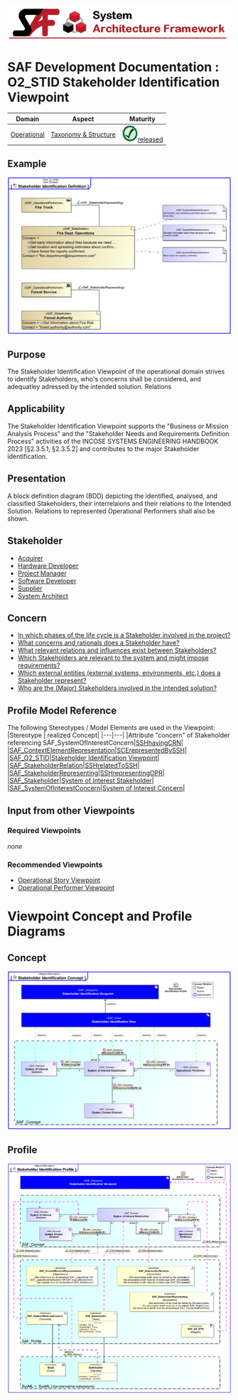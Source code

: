 ![System Architecture Framework](../../diagrams/Banner_SAF.png)
# SAF Development Documentation : **O2_STID** Stakeholder Identification Viewpoint
|**Domain**|**Aspect**|**Maturity**|
| --- | --- | --- |
|[Operational](../../domains.md#Domain-Operational)|[Taxonomy & Structure](../../aspects.md#Aspect-Taxonomy-&-Structure)|![Released](../../diagrams/Symbol_confirmed.png )[released](../../using-saf/maturity.md#released)|
## Example
![Stakeholder-Identification-Viewpoint-primary-example.svg](../../diagrams/vp-examples/Stakeholder-Identification-Viewpoint-primary-example.svg)
## Purpose
The Stakeholder Identification Viewpoint of the operational domain strives to identify Stakeholders, who's concerns shall be considered, and adequatley adressed by the intended solution. Relations 
## Applicability
The Stakeholder Identification Viewpoint supports the "Business or Mission Analysis Process" and the "Stakeholder Needs and Requirements Definition Process" activities of the INCOSE SYSTEMS ENGINEERING HANDBOOK 2023 [§2.3.5.1, §2.3.5.2] and contributes to the major Stakeholder identification.
## Presentation
A block definition diagram (BDD) depicting the identified, analysed, and classified Stakeholders, their interrelaions and their relations to the Intended Solution. Relations to represented Operational Performers shall also be shown.

## Stakeholder
* [Acquirer](../../stakeholders.md#Acquirer)
* [Hardware Developer](../../stakeholders.md#Hardware-Developer)
* [Project Manager](../../stakeholders.md#Project-Manager)
* [Software Developer](../../stakeholders.md#Software-Developer)
* [Supplier](../../stakeholders.md#Supplier)
* [System Architect](../../stakeholders.md#System-Architect)
## Concern
* [In which phases of the life cycle is a Stakeholder involved in the project?](../../concerns.md#_2021x_2_8710274_1674576758728_957718_23218)
* [What concerns and rationals does a Stakeholder have?](../../concerns.md#_2021x_2_8710274_1674576759190_739382_23597)
* [What relevant relations and influences exist between Stakeholders?](../../concerns.md#_2021x_2_8710274_1674576759059_36560_23481)
* [Which Stakeholders are relevant to the system and might impose requirements?](../../concerns.md#_2021x_2_8710274_1674576758881_572143_23359)
* [Which external entities (external systems, environments, etc.) does a Stakeholder represent?](../../concerns.md#_2021x_2_8710274_1674576758668_120660_23139)
* [Who are the (Major) Stakeholders involved in the intended solution?](../../concerns.md#_2021x_2_8710274_1674576759083_315449_23499)
## Profile Model Reference
The following Stereotypes / Model Elements are used in the Viewpoint:
|Stereotype | realized Concept|
|---|---|
|Attribute "concern" of Stakeholder referencing SAF_SystemOfInterestConcern|[SSHhavingCRN](../concept/concepts.md#SSHhavingCRN)|
|[SAF_ContextElementRepresentation](../../stereotypes.md#SAF_ContextElementRepresentation)|[SCErepresentedBySSH](../concept/concepts.md#SCErepresentedBySSH)|
|[SAF_O2_STID](../../stereotypes.md#SAF_O2_STID)|[Stakeholder Identification Viewpoint](../concept/concepts.md#Stakeholder-Identification-Viewpoint)|
|[SAF_StakeholderRelation](../../stereotypes.md#SAF_StakeholderRelation)|[SSHrelatedToSSH](../concept/concepts.md#SSHrelatedToSSH)|
|[SAF_StakeholderRepresenting](../../stereotypes.md#SAF_StakeholderRepresenting)|[SSHrepresentingOPR](../concept/concepts.md#SSHrepresentingOPR)|
|[SAF_Stakeholder](../../stereotypes.md#SAF_Stakeholder)|[System of Interest Stakeholder](../concept/concepts.md#System-of-Interest-Stakeholder)|
|[SAF_SystemOfInterestConcern](../../stereotypes.md#SAF_SystemOfInterestConcern)|[System of Interest Concern](../concept/concepts.md#System-of-Interest-Concern)|
## Input from other Viewpoints
### Required Viewpoints
*none*
### Recommended Viewpoints
* [Operational Story Viewpoint](Operational-Story-Viewpoint.md)
* [Operational Performer Viewpoint](Operational-Performer-Viewpoint.md)
# Viewpoint Concept and Profile Diagrams
## Concept
![Stakeholder Identification Concept](diagrams/Stakeholder-Identification-Concept.svg)
## Profile
![Stakeholder Identification Profile](diagrams/Stakeholder-Identification-Profile.svg)
